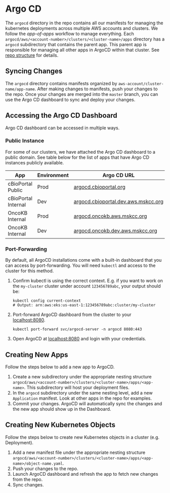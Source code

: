 # Argo CD

The `argocd` directory in the repo contains all our manifests for managing the kubernetes deployments across multiple AWS accounts and clusters. We follow the _app-of-apps_ workflow to manage everything. Each `argocd/aws/<account-number>/clusters/<cluster-name>/apps` directory has a `argocd` subdirectory that contains the parent app. This parent app is responsible for managing all other apps in ArgoCD within that cluster. See [repo structure](/#repo-structure) for details.

## Syncing Changes
The `argocd` directory contains manifests organized by `aws-account/cluster-name/app-name`. After making changes to manifests, push your changes to the repo. Once your changes are merged into the `master` branch, you can use the Argo CD dashboard to sync and deploy your changes.

## Accessing the Argo CD Dashboard
Argo CD dashboard can be accessed in multiple ways.

### Public Instance
For some of our clusters, we have attached the Argo CD dashboard to a public domain. See table below for the list of apps that have Argo CD instances publicly available.


| App                 | Environment | Argo CD URL                                                                        |
|---------------------|-------------|------------------------------------------------------------------------------------|
| cBioPortal Public   | Prod        | [argocd.cbioportal.org](https://argocd.cbioportal.org)                             |
| cBioPortal Internal | Dev         | [argocd.cbioportal.dev.aws.mskcc.org](https://argocd.cbioportal.dev.aws.mskcc.org) |
| OncoKB Internal     | Prod        | [argocd.oncokb.aws.mskcc.org](https://argocd.oncokb.aws.mskcc.org)                 |
| OncoKB Internal     | Dev         | [argocd.oncokb.dev.aws.mskcc.org](https://argocd.oncokb.dev.aws.mskcc.org)         |

### Port-Forwarding
By default, all ArgoCD installations come with a built-in dashboard that you can access by port-forwarding. You will need `kubectl` and access to the cluster for this method.
1. Confirm kubectl is using the correct context. E.g. if you want to work on the `my-cluster` cluster under account `123456789abc`, your output should be:
   ```shell
   kubectl config current-context
   # Output: arn:aws:eks:us-east-1:123456789abc:cluster/my-cluster
   ```
2. Port-forward ArgoCD dashboard from the cluster to your [localhost:8080](localhost:8080).
   ```shell
   kubectl port-forward svc/argocd-server -n argocd 8080:443
   ```
3. Open ArgoCD at [localhost:8080](localhost:8080) and login with your credentials.

## Creating New Apps
Follow the steps below to add a new app to ArgoCD.
1. Create a new subdirectory under the appropriate nesting structure `argocd/aws/<account-number>/clusters/<cluster-name>/apps/<app-name>`. This subdirectory will host your deployment files.
2. In the `argocd` subdirectory under the same nesting level, add a new `Application` manifest. Look at other apps in the repo for examples.
3. Commit your changes. ArgoCD will automatically sync the changes and the new app should show up in the Dashboard.

## Creating New Kubernetes Objects
Follow the steps below to create new Kubernetes objects in a cluster (e.g. Deployment).
1. Add a new manifest file under the appropriate nesting structure `argocd/aws/<account-number>/clusters/<cluster-name>/apps/<app-name>/object-name.yaml`.
2. Push your changes to the repo.
3. Launch ArgoCD dashboard and refresh the app to fetch new changes from the repo.
4. Sync changes.